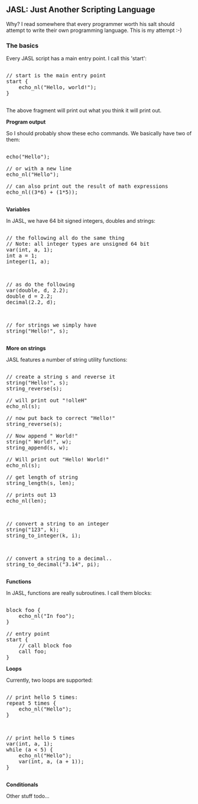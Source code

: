 JASL: Just Another Scripting Language
-------------------------------------

Why? I read somewhere that every programmer worth his salt should attempt to write their own programming language. This is my attempt :-)

### The basics

Every JASL script has a main entry point. I call this 'start':

<pre>

// start is the main entry point
start {
    echo_nl("Hello, world!");
}

</pre>

The above fragment will print out what you think it will print out. 

**Program output**

So I should probably show these echo commands. We basically have two of them:

<pre>

echo("Hello"); 

// or with a new line
echo_nl("Hello");

// can also print out the result of math expressions
echo_nl((3*6) + (1*5));

</pre>

**Variables**

In JASL, we have 64 bit signed integers, doubles and strings:
<pre>

// the following all do the same thing
// Note: all integer types are unsigned 64 bit
var(int, a, 1);
int a = 1;
integer(1, a);

</pre>

<pre>

// as do the following
var(double, d, 2.2);
double d = 2.2;
decimal(2.2, d);

</pre>

<pre>

// for strings we simply have
string("Hello!", s);

</pre>

**More on strings**

JASL features a number of string utility functions:

<pre>

// create a string s and reverse it
string("Hello!", s);
string_reverse(s);

// will print out "!olleH"
echo_nl(s); 

// now put back to correct "Hello!"
string_reverse(s);

// Now append " World!"
string(" World!", w);
string_append(s, w);

// Will print out "Hello! World!"
echo_nl(s);

// get length of string
string_length(s, len);

// prints out 13
echo_nl(len);

</pre>

<pre>

// convert a string to an integer
string("123", k);
string_to_integer(k, i);

</pre>

<pre>

// convert a string to a decimal..
string_to_decimal("3.14", pi);

</pre>

**Functions**

In JASL, functions are really subroutines. I call them blocks:

<pre>

block foo {
    echo_nl("In foo");
}

// entry point
start {
    // call block foo
    call foo;
}
</pre>

**Loops**

Currently, two loops are supported:

<pre>

// print hello 5 times:
repeat 5 times {
    echo_nl("Hello");
}

</pre>

<pre>

// print hello 5 times
var(int, a, 1);
while (a < 5) {
    echo_nl("Hello");
    var(int, a, (a + 1));
}

</pre>

**Conditionals**

Other stuff todo...
